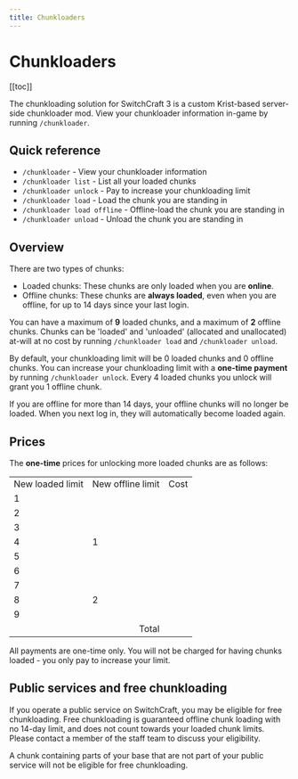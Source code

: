 ```yaml
---
title: Chunkloaders
---
```


<script setup>
import KristValue from "../components/KristValue.vue";
</script>

# Chunkloaders

[[toc]]

The chunkloading solution for SwitchCraft 3 is a custom Krist-based server-side chunkloader mod. View your chunkloader
information in-game by running `/chunkloader`.

## Quick reference

- `/chunkloader` - View your chunkloader information
- `/chunkloader list` - List all your loaded chunks
- `/chunkloader unlock` - Pay to increase your chunkloading limit
- `/chunkloader load` - Load the chunk you are standing in
- `/chunkloader load offline` - Offline-load the chunk you are standing in
- `/chunkloader unload` - Unload the chunk you are standing in

## Overview

There are two types of chunks:
- Loaded chunks: These chunks are only loaded when you are **online**.
- Offline chunks: These chunks are **always loaded**, even when you are offline, for up to 14 days since your last 
  login.

You can have a maximum of **9** loaded chunks, and a maximum of **2** offline chunks. Chunks can be 'loaded' and 
'unloaded' (allocated and unallocated) at-will at no cost by running `/chunkloader load` and 
`/chunkloader unload`.

By default, your chunkloading limit will be 0 loaded chunks and 0 offline chunks. You can increase your chunkloading
limit with a **one-time payment** by running `/chunkloader unlock`. Every 4 loaded chunks you unlock will grant you 1 
offline chunk. 

If you are offline for more than 14 days, your offline chunks will no longer be loaded. When you next log in, they will
automatically become loaded again.

## Prices

The **one-time** prices for unlocking more loaded chunks are as follows:

<table>
    <tr>
        <td>New loaded limit</td>
        <td>New offline limit</td>
        <td>Cost</td>
    </tr>
    <tr><td>1</td> <td></td>  <td><KristValue :value="100" /></td></tr>
    <tr><td>2</td> <td></td>  <td><KristValue :value="150" /></td></tr>
    <tr><td>3</td> <td></td>  <td><KristValue :value="200" /></td></tr>
    <tr><td>4</td> <td>1</td> <td><KristValue :value="250" /></td></tr>
    <tr><td>5</td> <td></td>  <td><KristValue :value="300" /></td></tr>
    <tr><td>6</td> <td></td>  <td><KristValue :value="350" /></td></tr>
    <tr><td>7</td> <td></td>  <td><KristValue :value="400" /></td></tr>
    <tr><td>8</td> <td>2</td> <td><KristValue :value="450" /></td></tr>
    <tr><td>9</td> <td></td>  <td><KristValue :value="500" /></td></tr>
    <tr>
        <td colspan="2" align="right">Total</td>
        <td><KristValue :value="2700" /></td>
    </tr>
</table>

All payments are one-time only. You will not be charged for having chunks loaded - you only pay to increase your limit.

## Public services and free chunkloading

If you operate a public service on SwitchCraft, you may be eligible for free chunkloading. Free chunkloading is 
guaranteed offline chunk loading with no 14-day limit, and does not count towards your loaded chunk limits. Please 
contact a member of the staff team to discuss your eligibility. 

A chunk containing parts of your base that are not part of your public service will not be eligible for free
chunkloading.
